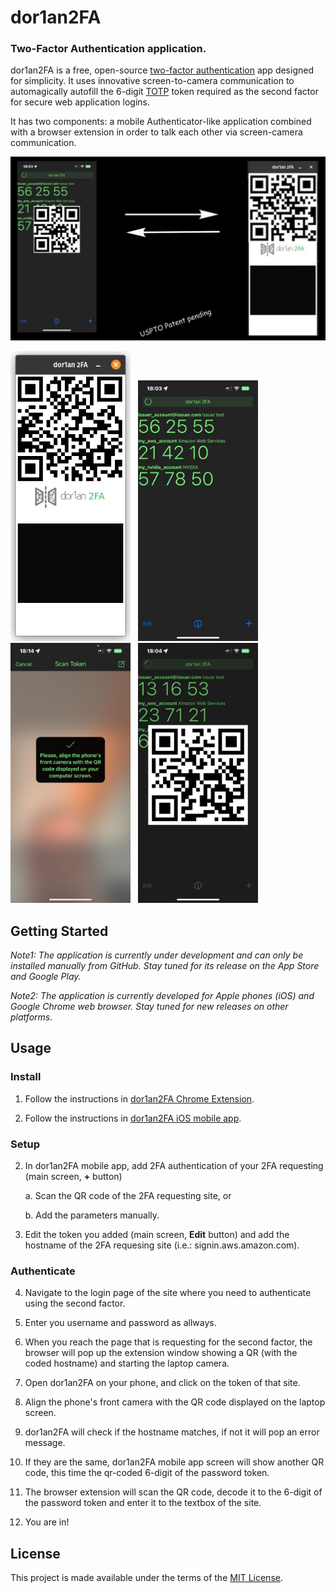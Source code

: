 # dor1an2FA
### Two-Factor Authentication application.

dor1an2FA is a free, open-source [two-factor authentication](https://en.wikipedia.org/wiki/Two-factor_authentication) app designed for simplicity. It uses innovative screen-to-camera communication to automagically autofill the 6-digit [TOTP](https://en.wikipedia.org/wiki/Time-based_one-time_password) token required as the second factor for secure web application logins.

It has two components: a mobile Authenticator-like application combined with a browser extension in order to talk each other via screen-camera communication.



<img src="dor1an2FA_flow.png" width="1000" alt="Flow of dor1an2FA" /> 

<img src="dor1an2FA_extension.png" width="192" alt="Screenshot of dor1an2FA Extension" /> &nbsp;
<img src="dor1an2FA_list.png" width="192" alt="Screenshot of dor1an2FA token list" /> &nbsp;
<img src="dor1an2FA_front_camera.png" width="192" alt="Screenshot of dor1an2FA hostname QR Code scanner" /> &nbsp;
<img src="dor1an2FA_QR_code.png" width="192" alt="Screenshot of dor1an2FA QR Code" />


## Getting Started

*Note1: The application is currently under development and can only be installed manually from GitHub. Stay tuned for its release on the App Store and Google Play.*

*Note2: The application is currently developed for Apple phones (iOS) and Google Chrome web browser. Stay tuned for new releases on other platforms.*

## Usage

### Install

1. Follow the instructions in [dor1an2FA Chrome Extension](https://github.com/ch4r1i3b/dor1an2FA-chrome-extension).

2. Follow the instructions in [dor1an2FA iOS mobile app](https://github.com/ch4r1i3b/dor1an2FA-ios).

### Setup

2. In dor1an2FA mobile app, add 2FA authentication of your 2FA requesting (main screen, **+** button)

    a. Scan the QR code of the 2FA requesting site, or

    b. Add the parameters manually.

3. Edit the token you added (main screen, **Edit** button) and add the hostname of the 2FA requesing site (i.e.: signin.aws.amazon.com).

### Authenticate

4. Navigate to the login page of the site where you need to authenticate using the second factor.

5. Enter you username and password as allways.

6. When you reach the page that is requesting for the second factor, the browser will pop up the extension window showing a QR (with the coded hostname) and starting the laptop camera.

7. Open dor1an2FA on your phone, and click on the token of that site.

8. Align the phone's front camera with the QR code displayed on the laptop screen.

9. dor1an2FA will check if the hostname matches, if not it will pop an error message.

10. If they are the same, dor1an2FA mobile app screen will show another QR code, this time the qr-coded 6-digit of the password token.

11. The browser extension will scan the QR code, decode it to the 6-digit of the password token and enter it to the textbox of the site.

12. You are in!

## License

This project is made available under the terms of the [MIT License](https://opensource.org/licenses/MIT).





